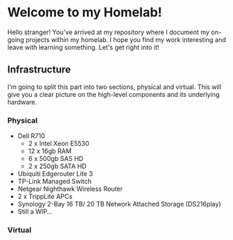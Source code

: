 # Welcome to my Homelab!

Hello stranger! You've arrived at my repository where I document my on-going projects within my homelab. I hope you find my work interesting and leave with learning something. Let's get right into it!

## Infrastructure

I'm going to split this part into two sections, physical and virtual. This will give you a clear picture on the high-level components and its underlying hardware.

### Physical

- Dell R710
  * 2 x Intel Xeon E5530
  * 12 x 16gb RAM
  * 6 x 500gb SAS HD
  * 2 x 250gb SATA HD
- Ubiquiti Edgerouter Lite 3
- TP-Link Managed Switch
- Netgear Nighthawk Wireless Router
- 2 x TrippLite APCs
- Synology 2-Bay 16 TB/ 20 TB Network Attached Storage (DS216play) 
- Still a WIP...

### Virtual
